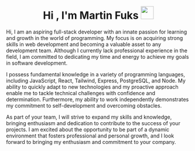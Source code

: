 <h1 align="center">Hi , I'm Martin Fuks <img src="https://media.giphy.com/media/hvRJCLFzcasrR4ia7z/giphy.gif" width="35"></h1>

Hi, I am an aspiring full-stack developer with an innate passion for learning and growth in the world of programming. My focus is on acquiring strong skills in web development and becoming a valuable asset to any development team. Although I currently lack professional experience in the field, I am committed to dedicating my time and energy to achieve my goals in software development.

I possess fundamental knowledge in a variety of programming languages, including JavaScript, React, Tailwind, Express, PostgreSQL, and Node. My ability to quickly adapt to new technologies and my proactive approach enable me to tackle technical challenges with confidence and determination. Furthermore, my ability to work independently demonstrates my commitment to self-development and overcoming obstacles.

As part of your team, I will strive to expand my skills and knowledge, bringing enthusiasm and dedication to contribute to the success of your projects. I am excited about the opportunity to be part of a dynamic environment that fosters professional and personal growth, and I look forward to bringing my enthusiasm and commitment to your company.

<!--
**MatiasHelueni/MatiasHelueni** is a ✨ _special_ ✨ repository because its `README.md` (this file) appears on your GitHub profile.

Here are some ideas to get you started:

- 🔭 I’m currently working on ...
- 🌱 I’m currently learning ...
- 👯 I’m looking to collaborate on ...
- 🤔 I’m looking for help with ...
- 💬 Ask me about ...
- 📫 How to reach me: ...
- 😄 Pronouns: ...
- ⚡ Fun fact: ...
-->
